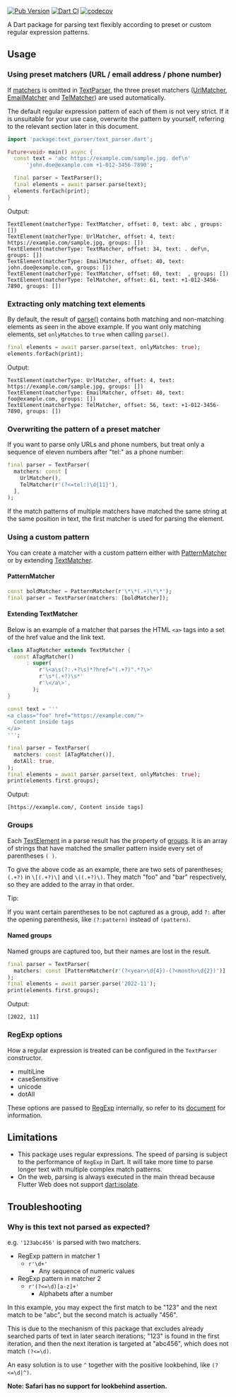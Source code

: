 [![Pub Version](https://img.shields.io/pub/v/text_parser)](https://pub.dev/packages/text_parser)
[![Dart CI](https://github.com/kaboc/dart_text_parser/workflows/Dart%20CI/badge.svg)](https://github.com/kaboc/dart_text_parser/actions)
[![codecov](https://codecov.io/gh/kaboc/dart_text_parser/branch/main/graph/badge.svg?token=YTDF6ZVV3N)](https://codecov.io/gh/kaboc/dart_text_parser)

A Dart package for parsing text flexibly according to preset or custom regular expression patterns.

## Usage

### Using preset matchers (URL / email address / phone number)

If [matchers][TextParser_matchers] is omitted in [TextParser][TextParser], the three preset
matchers ([UrlMatcher][UrlMatcher], [EmailMatcher][EmailMatcher] and [TelMatcher][TelMatcher])
are used automatically.

The default regular expression pattern of each of them is not very strict.
If it is unsuitable for your use case, overwrite the pattern by yourself, referring to the
relevant section later in this document.

```dart
import 'package:text_parser/text_parser.dart';

Future<void> main() async {
  const text = 'abc https://example.com/sample.jpg. def\n'
      'john.doe@example.com +1-012-3456-7890';

  final parser = TextParser();
  final elements = await parser.parse(text);
  elements.forEach(print);
}
```

Output:

```
TextElement(matcherType: TextMatcher, offset: 0, text: abc , groups: [])
TextElement(matcherType: UrlMatcher, offset: 4, text: https://example.com/sample.jpg, groups: [])
TextElement(matcherType: TextMatcher, offset: 34, text: . def\n, groups: [])
TextElement(matcherType: EmailMatcher, offset: 40, text: john.doe@example.com, groups: [])
TextElement(matcherType: TextMatcher, offset: 60, text:  , groups: [])
TextElement(matcherType: TelMatcher, offset: 61, text: +1-012-3456-7890, groups: [])
```

### Extracting only matching text elements

By default, the result of [parse()][parse] contains both matching and non-matching elements
as seen in the above example. If you want only matching elements, set `onlyMatches` to `true`
when calling `parse()`.

```dart
final elements = await parser.parse(text, onlyMatches: true);
elements.forEach(print);
```

Output:

```
TextElement(matcherType: UrlMatcher, offset: 4, text: https://example.com/sample.jpg, groups: [])
TextElement(matcherType: EmailMatcher, offset: 40, text: foo@example.com, groups: [])
TextElement(matcherType: TelMatcher, offset: 56, text: +1-012-3456-7890, groups: [])
```

### Overwriting the pattern of a preset matcher

If you want to parse only URLs and phone numbers, but treat only a sequence of eleven numbers
after "tel:" as a phone number:

```dart
final parser = TextParser(
  matchers: const [
    UrlMatcher(),
    TelMatcher(r'(?<=tel:)\d{11}'),
  ],
);
```

If the match patterns of multiple matchers have matched the same string at the same position
in text, the first matcher is used for parsing the element.

### Using a custom pattern

You can create a matcher with a custom pattern either with [PatternMatcher][PatternMatcher]
or by extending [TextMatcher][TextMatcher].

#### PatternMatcher

```dart
const boldMatcher = PatternMatcher(r'\*\*(.+)\*\*');
final parser = TextParser(matchers: [boldMatcher]);
```

#### Extending TextMatcher

Below is an example of a matcher that parses the HTML `<a>` tags into a set of the href
value and the link text.

```dart
class ATagMatcher extends TextMatcher {
  const ATagMatcher()
      : super(
          r'\<a\s(?:.+?\s)*?href="(.+?)".*?\>'
          r'\s*(.+?)\s*'
          r'\</a\>',
        );
}
```

```dart
const text = '''
<a class="foo" href="https://example.com/">
  Content inside tags
</a>
''';

final parser = TextParser(
  matchers: const [ATagMatcher()],
  dotAll: true,
);
final elements = await parser.parse(text, onlyMatches: true);
print(elements.first.groups);
```

Output:

```
[https://example.com/, Content inside tags]
```

### Groups

Each [TextElement][TextElement] in a parse result has the property of
[groups][TextElement_groups]. It is an array of strings that have matched the smaller pattern
inside every set of parentheses `( )`.

To give the above code as an example, there are two sets of parentheses; `(.+?)` in `\[(.+?)\]`
and `\((.+?)\)`. They match "foo" and "bar" respectively, so they are added to the array in
that order.

Tip:

If you want certain parentheses to be not captured as a group, add `?:` after the opening
parenthesis, like `(?:pattern)` instead of `(pattern)`.

#### Named groups

Named groups are captured too, but their names are lost in the result.

```dart
final parser = TextParser(
  matchers: const [PatternMatcher(r'(?<year>\d{4})-(?<month>\d{2})')]
);
final elements = await parser.parse('2022-11');
print(elements.first.groups);
```

Output:

```
[2022, 11]
```

### RegExp options

How a regular expression is treated can be configured in the `TextParser` constructor.

- multiLine
- caseSensitive
- unicode
- dotAll

These options are passed to [RegExp][RegExp] internally, so refer to its
[document][RegExp_constructor] for information.

## Limitations

- This package uses regular expressions. The speed of parsing is subject to the
  performance of `RegExp` in Dart. It will take more time to parse longer text with
  multiple complex match patterns.
- On the web, parsing is always executed in the main thread because Flutter Web does
  not support [dart:isolate][isolate].

## Troubleshooting

### Why is this text not parsed as expected?

e.g. `'123abc456'` is parsed with two matchers.

- RegExp pattern in matcher 1
    - `r'\d+'`
        - Any sequence of numeric values
- RegExp pattern in matcher 2
    - `r'(?<=\d)[a-z]+'`
        - Alphabets after a number

In this example, you may expect the first match to be "123" and the next match to be "abc",
but the second match is actually "456".

This is due to the mechanism of this package that excludes already searched parts of text
in later search iterations; "123" is found in the first iteration, and then the next
iteration is targeted at "abc456", which does not match `(?<=\d)`.

An easy solution is to use `^` together with the positive lookbehind, like `(?<=\d|^)`.

**Note: Safari has no support for lookbehind assertion.** 

[TextParser]: https://pub.dev/documentation/text_parser/latest/text_parser/TextParser-class.html
[TextParser_matchers]: https://pub.dev/documentation/text_parser/latest/text_parser/TextParser/matchers.html
[TextMatcher]: https://pub.dev/documentation/text_parser/latest/text_parser/TextMatcher-class.html
[UrlMatcher]: https://pub.dev/documentation/text_parser/latest/text_parser/UrlMatcher-class.html
[EmailMatcher]: https://pub.dev/documentation/text_parser/latest/text_parser/EmailMatcher-class.html
[TelMatcher]: https://pub.dev/documentation/text_parser/latest/text_parser/TelMatcher-class.html
[PatternMatcher]: https://pub.dev/documentation/text_parser/latest/text_parser/PatternMatcher-class.html
[parse]: https://pub.dev/documentation/text_parser/latest/text_parser/TextParser/parse.html
[TextElement]: https://pub.dev/documentation/text_parser/latest/text_parser/TextElement-class.html
[TextElement_groups]: https://pub.dev/documentation/text_parser/latest/text_parser/TextElement/groups.html
[isolate]: https://api.dartlang.org/stable/dart-isolate/dart-isolate-library.html
[RegExp]: https://api.dart.dev/stable/dart-core/RegExp-class.html
[RegExp_constructor]: https://api.dart.dev/stable/dart-core/RegExp/RegExp.html